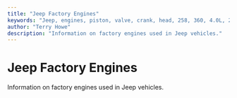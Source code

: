 ```yaml
---
title: "Jeep Factory Engines"
keywords: "Jeep, engines, piston, valve, crank, head, 258, 360, 4.0L, 2.5L"
author: "Terry Howe"
description: "Information on factory engines used in Jeep vehicles."
---
```

# Jeep Factory Engines

Information on factory engines used in Jeep vehicles.